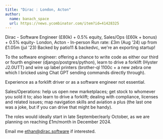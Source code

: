 ```yaml
---
title: "Dirac : London, Acton"
author:
  name: banach_space
  url: https://news.ycombinator.com/item?id=41428325
---
```

Dirac - Software Engineer (£80k) + 0.5% equity, Sales&#x2F;Ops (£60k + bonus) + 0.5% equity- London, Acton - In-person
Run rate: £3m (Aug &#x27;24) up from £1.05m (jul &#x27;23) Backed by patio11 &amp; backedvc, we&#x27;re an exporting startup!

To the software engineer: offering a chance to write code as either our third or fourth engineer (django&#x2F;postgres&#x2F;python), learn to drive a forklift (Hyster J2.0UTT) and wire up label printers (brother-ql 1100c + a new zebra one which I bricked using Chat GPT sending commands directly through).

Experience as a forklift driver or as a software engineer not essential.

Sales&#x2F;Operations: help us open new marketplaces; get stock to whomever you sold it to; also learn to drive a forklift; dealing with compliance, licenses and related issues; map navigation skills and aviation a plus (the last one was a joke, but if you can drive that might be handy).

The roles would ideally start in late September&#x2F;early October, as we are planning on reaching £1m&#x2F;month in December 2024.

Email me ethan@dirac.software if interested.
